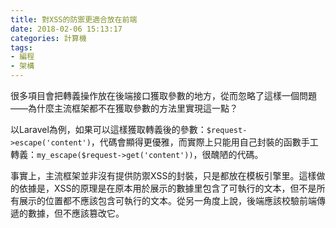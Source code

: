 ```yaml
---
title: 對XSS的防禦更適合放在前端
date: 2018-02-06 15:13:17
categories: 計算機
tags:
- 編程
- 架構
---
```

很多項目會把轉義操作放在後端接口獲取參數的地方，從而忽略了這樣一個問題——為什麼主流框架都不在獲取參數的方法里實現這一點？

以Laravel為例，如果可以這樣獲取轉義後的參數：`$request->escape('content')`，代碼會顯得更優雅，而實際上只能用自己封裝的函數手工轉義：`my_escape($request->get('content'))`，很醜陋的代碼。

事實上，主流框架並非沒有提供防禦XSS的封裝，只是都放在模板引擎里。這樣做的依據是，XSS的原理是在原本用於展示的數據里包含了可執行的文本，但不是所有展示的位置都不應該包含可執行的文本。從另一角度上說，後端應該校驗前端傳遞的數據，但不應該篡改它。


